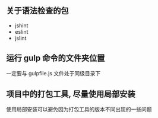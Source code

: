 #

## 关于语法检查的包
* jshint
* eslint
* jslint

## 运行 gulp 命令的文件夹位置
一定要与 gulpfile.js 文件处于同级目录下

## 项目中的打包工具, 尽量使用局部安装
使用局部安装可以避免因为打包工具的版本不同出现的一些问题

## 
